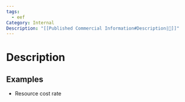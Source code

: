 ```yaml
---
tags:
  - eef
Category: Internal
Description: "[[Published Commercial Information#Description|📝]]"
---
```

# Description
## Examples
- Resource cost rate